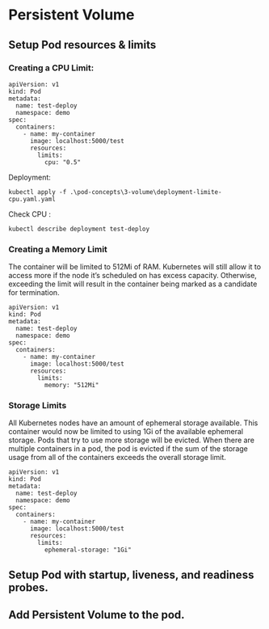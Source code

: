 # Persistent Volume

## Setup Pod resources & limits

### Creating a CPU Limit:
```
apiVersion: v1
kind: Pod
metadata:
  name: test-deploy
  namespace: demo
spec:
  containers:
    - name: my-container
      image: localhost:5000/test
      resources:
        limits:
          cpu: "0.5"
```
Deployment:
```
kubectl apply -f .\pod-concepts\3-volume\deployment-limite-cpu.yaml.yaml
```

Check CPU :
```
kubectl describe deployment test-deploy
```

### Creating a Memory Limit

The container will be limited to 512Mi of RAM. Kubernetes will still allow it to access more if the node it’s scheduled on has excess capacity. Otherwise, exceeding the limit will result in the container being marked as a candidate for termination.

```
apiVersion: v1
kind: Pod
metadata:
  name: test-deploy
  namespace: demo
spec:
  containers:
    - name: my-container
      image: localhost:5000/test
      resources:
        limits:
          memory: "512Mi"
```
### Storage Limits

All Kubernetes nodes have an amount of ephemeral storage available. 
This container would now be limited to using 1Gi of the available ephemeral storage. Pods that try to use more storage will be evicted. When there are multiple containers in a pod, the pod is evicted if the sum of the storage usage from all of the containers exceeds the overall storage limit.

```
apiVersion: v1
kind: Pod
metadata:
  name: test-deploy
  namespace: demo
spec:
  containers:
    - name: my-container
      image: localhost:5000/test
      resources:
        limits:
          ephemeral-storage: "1Gi"
```

## Setup Pod with startup, liveness, and readiness probes.


## Add Persistent Volume to the pod.
